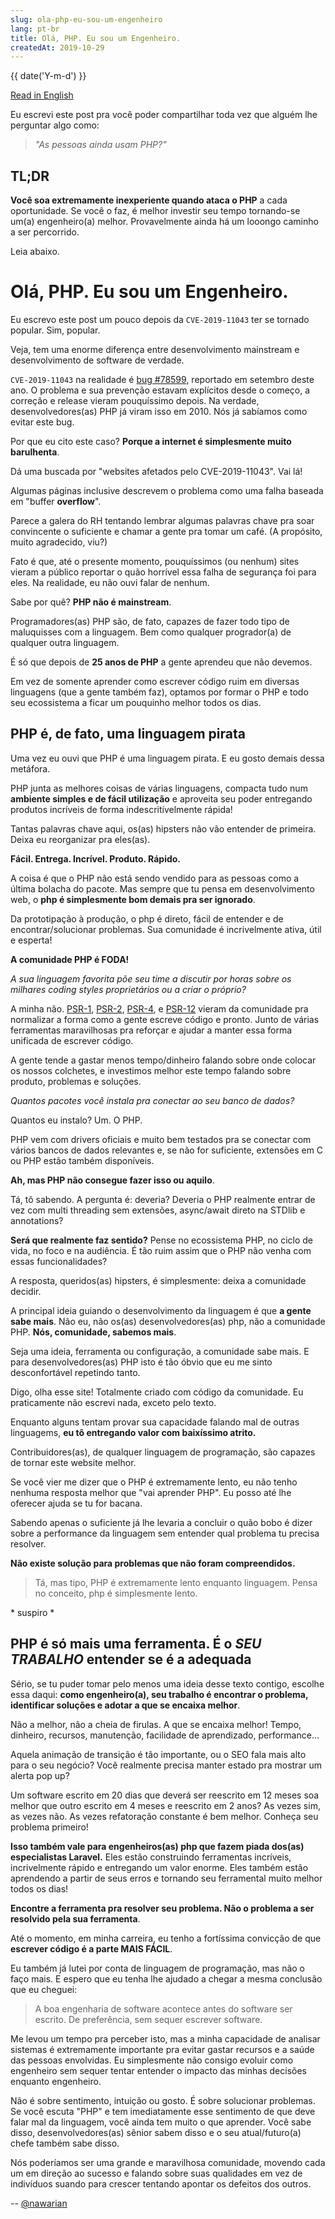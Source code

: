 ```yaml
---
slug: ola-php-eu-sou-um-engenheiro
lang: pt-br
title: Olá, PHP. Eu sou um Engenheiro.
createdAt: 2019-10-29
---
```


<time datetime="{{ date('Y-m-d') }}" style="display: block" class="align-right">
  {{ date('Y-m-d') }}
</time>

[Read in English](/en/issue/hello-php-i-am-an-engineer)

Eu escrevi este post pra você poder compartilhar toda vez que
alguém lhe perguntar algo como:

> _"As pessoas ainda usam PHP?"_

## TL;DR

**Você soa extremamente inexperiente quando ataca o PHP** a cada
oportunidade. Se você o faz, é melhor investir seu tempo tornando-se
um(a) engenheiro(a) melhor. Provavelmente ainda há um looongo caminho
a ser percorrido.

Leia abaixo.

# Olá, PHP. Eu sou um Engenheiro.

Eu escrevo este post um pouco depois da `CVE-2019-11043` ter se
tornado popular. Sim, popular.

Veja, tem uma enorme diferença entre desenvolvimento mainstream e
desenvolvimento de software de verdade.

`CVE-2019-11043` na realidade é [bug #78599](https://bugs.php.net/bug.php?id=78599),
reportado em setembro deste ano. O problema e sua prevenção estavam
explícitos desde o começo, a correção e release vieram pouquíssimo
depois. Na verdade, desenvolvedores(as) PHP já viram isso em 2010.
Nós já sabíamos como evitar este bug.

Por que eu cito este caso? **Porque a internet é simplesmente muito
barulhenta**.

Dá uma buscada por "websites afetados pelo CVE-2019-11043". Vai lá!

Algumas páginas inclusive descrevem o problema como uma falha
baseada em "buffer **overflow**".

Parece a galera do RH tentando lembrar algumas palavras chave pra
soar convincente o suficiente e chamar a gente pra tomar um café.
(A propósito, muito agradecido, viu?)

Fato é que, até o presente momento, pouquíssimos (ou nenhum) sites
vieram a público reportar o quão horrível essa falha de segurança
foi para eles. Na realidade, eu não ouvi falar de nenhum.

Sabe por quê? **PHP não é mainstream**.

Programadores(as) PHP são, de fato, capazes de fazer todo tipo de
maluquisses com a linguagem. Bem como qualquer progrador(a) de
qualquer outra linguagem.

É só que depois de **25 anos de PHP** a gente aprendeu que não
devemos.

Em vez de somente aprender como escrever código ruim em diversas
linguagens (que a gente também faz), optamos por formar o PHP e
todo seu ecossistema a ficar um pouquinho melhor todos os dias.  

## PHP é, de fato, uma linguagem pirata

Uma vez eu ouvi que PHP é uma linguagem pirata. E eu gosto demais
dessa metáfora.

PHP junta as melhores coisas de várias linguagens, compacta tudo
num **ambiente simples e de fácil utilização** e aproveita seu
poder entregando produtos incríveis de forma indescritívelmente
rápida!

Tantas palavras chave aqui, os(as) hipsters não vão entender de
primeira. Deixa eu reorganizar pra eles(as).

**Fácil. Entrega. Incrível. Produto. Rápido.**

A coisa é que o PHP não está sendo vendido para as pessoas como
a última bolacha do pacote. Mas sempre que tu pensa em
desenvolvimento web, o **php é simplesmente bom demais pra ser
ignorado**.

Da prototipação à produção, o php é direto, fácil de entender e
de encontrar/solucionar problemas. Sua comunidade é incrivelmente
ativa, útil e esperta!

**A comunidade PHP é FODA!**

_A sua linguagem favorita põe seu time a discutir por horas sobre
os milhares coding styles proprietários ou a criar o próprio?_

A minha não. [PSR-1](https://www.php-fig.org/psr/psr-1/),
[PSR-2](https://www.php-fig.org/psr/psr-2/),
[PSR-4](https://www.php-fig.org/psr/psr-4/),
e [PSR-12](https://www.php-fig.org/psr/psr-12/) vieram da
comunidade pra normalizar a forma como a gente escreve código
e pronto. Junto de várias ferramentas maravilhosas pra reforçar
e ajudar a manter essa forma unificada de escrever código.

A gente tende a gastar menos tempo/dinheiro falando sobre onde
colocar os nossos colchetes, e investimos melhor este tempo falando
sobre produto, problemas e soluções.

_Quantos pacotes você instala pra conectar ao seu banco de dados?_

Quantos eu instalo? Um. O PHP.

PHP vem com drivers oficiais e muito bem testados pra se conectar
com vários bancos de dados relevantes e, se não for suficiente,
extensões em C ou PHP estão também disponíveis.

**Ah, mas PHP não consegue fazer isso ou aquilo**.

Tá, tô sabendo. A pergunta é: deveria? Deveria o PHP realmente
entrar de vez com multi threading sem extensões, async/await
direto na STDlib e annotations?

**Será que realmente faz sentido?** Pense no ecossistema PHP,
no ciclo de vida, no foco e na audiência. É tão ruim assim que
o PHP não venha com essas funcionalidades?

A resposta, queridos(as) hipsters, é simplesmente: deixa a
comunidade decidir.

A principal ideia guiando o desenvolvimento da linguagem é que
**a gente sabe mais**. Não eu, não os(as) desenvolvedores(as) php,
não a comunidade PHP. **Nós, comunidade, sabemos mais**.

Seja uma ideia, ferramenta ou configuração, a comunidade sabe mais.
E para desenvolvedores(as) PHP isto é tão óbvio que eu me sinto
desconfortável repetindo tanto. 

Digo, olha esse site! Totalmente criado com código da comunidade.
Eu praticamente não escrevi nada, exceto pelo texto.

Enquanto alguns tentam provar sua capacidade falando mal de
outras linguagems, **eu tô entregando valor com baixíssimo
atrito.**

Contribuidores(as), de qualquer linguagem de programação, são
capazes de tornar este website melhor.

Se você vier me dizer que o PHP é extremamente lento, eu não tenho
nenhuma resposta melhor que "vai aprender PHP". Eu posso até lhe
oferecer ajuda se tu for bacana.

Sabendo apenas o suficiente já lhe levaria a concluir o quão bobo
é dizer sobre a performance da linguagem sem entender qual problema
tu precisa resolver.

**Não existe solução para problemas que não foram compreendidos.**

> Tá, mas tipo, PHP é extremamente lento enquanto linguagem.
> Pensa no conceito, php é simplesmente lento.

\* suspiro *

## PHP é só mais uma ferramenta. É o _SEU TRABALHO_ entender se é a adequada

Sério, se tu puder tomar pelo menos uma ideia desse texto contigo,
escolhe essa daqui: **como engenheiro(a), seu trabalho é encontrar
o problema, identificar soluções e adotar a que se encaixa melhor**.

Não a melhor, não a cheia de firulas. A que se encaixa melhor!
Tempo, dinheiro, recursos, manutenção, facilidade de aprendizado,
performance...

Aquela animação de transição é tão importante, ou o SEO fala mais
alto para o seu negócio? Você realmente precisa manter estado pra
mostrar um alerta pop up?

Um software escrito em 20 dias que deverá ser reescrito em 12 meses
soa melhor que outro escrito em 4 meses e reescrito em 2 anos?
As vezes sim, as vezes não. As vezes refatoração constante é bem
melhor. Conheça seu problema primeiro!

**Isso também vale para engenheiros(as) php que fazem piada dos(as)
especialistas Laravel.** Eles estão construindo ferramentas incríveis,
incrivelmente rápido e entregando um valor enorme. Eles também estão
aprendendo a partir de seus erros e tornando seu ferramental muito
melhor todos os dias!

**Encontre a ferramenta pra resolver seu problema. Não o problema a
ser resolvido pela sua ferramenta**.

Até o momento, em minha carreira, eu tenho a fortíssima convicção de
que **escrever código é a parte MAIS FÁCIL**.

Eu também já lutei por conta de linguagem de programação, mas não o
faço mais. E espero que eu tenha lhe ajudado a chegar a mesma
conclusão que eu cheguei:

> A boa engenharia de software acontece antes do software ser escrito.
> De preferência, sem sequer escrever software.

Me levou um tempo pra perceber isto, mas a minha capacidade de analisar
sistemas é extremamente importante pra evitar gastar recursos e a
saúde das pessoas envolvidas. Eu simplesmente não consigo evoluir como
engenheiro sem sequer tentar entender o impacto das minhas decisões
enquanto engenheiro.

Não é sobre sentimento, intuição ou gosto. É sobre solucionar problemas.
Se você escuta "PHP" e tem imediatamente esse sentimento de que deve
falar mal da linguagem, você ainda tem muito o que aprender.
Você sabe disso, desenvolvedores(as) sênior sabem disso e o seu
atual/futuro(a) chefe também sabe disso.

Nós poderíamos ser uma grande e maravilhosa comunidade, movendo cada
um em direção ao sucesso e falando sobre suas qualidades em vez de
indivíduos suando para crescer tentando apontar os defeitos dos
outros.

<div class="align-right">
  --
  <a href="https://twitter.com/nawarian">
    @nawarian
  </a>
</div>
